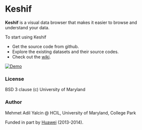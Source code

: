Keshif
======

**Keshif** is a visual data browser that makes it easier to browse and understand your data.

To start using Keshif
* Get the source code from github.
* Explore the existing datasets and their source codes.
* Check out the [wiki](https://github.com/adilyalcin/Keshif/wiki).

[![Demo](https://github.com/adilyalcin/Keshif/blob/master/demo/demo_img/demo.png)](http://keshif.me)

### License

BSD 3 clause (c) University of Maryland

### Author

Mehmet Adil Yalcin @ HCIL, University of Maryland, College Park

Funded in part by <a href="http://www.huawei.com">Huawei</a> (2013-2014).

